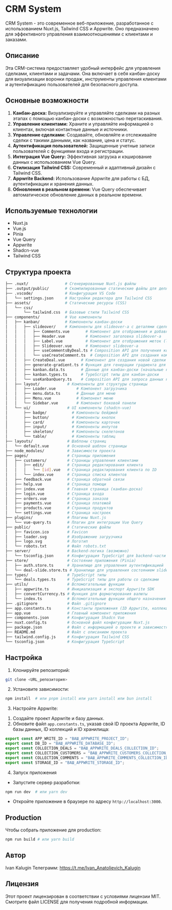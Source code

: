 # CRM System

CRM System - это современное веб-приложение, разработанное с использованием Nuxt.js, Tailwind CSS и Appwrite. Оно предназначено для эффективного управления взаимоотношениями с клиентами и заказами.

## Описание

Эта CRM-система предоставляет удобный интерфейс для управления сделками, клиентами и задачами. Она включает в себя канбан-доску для визуализации воронки продаж, инструменты управления клиентами и аутентификацию пользователей для безопасного доступа.

## Основные возможности

1. **Канбан-доска:** Визуализируйте и управляйте сделками на разных этапах с помощью канбан-доски с возможностью перетаскивания.
2. **Управление клиентами:** Храните и управляйте информацией о клиентах, включая контактные данные и источники.
3. **Управление сделками:** Создавайте, обновляйте и отслеживайте сделки с такими данными, как название, цена и статус.
4. **Аутентификация пользователей:** Защищенные учетные записи пользователей с функциями входа и регистрации.
5. **Интеграция Vue Query:** Эффективная загрузка и кэширование данных с использованием Vue Query.
6. **Стилизация Tailwind CSS:** Современный и адаптивный дизайн с Tailwind CSS.
7. **Appwrite Backend:** Использование Appwrite для работы с БД, аутентификации и хранения данных.
8. **Обновления в реальном времени:** Vue Query обеспечивает автоматическое обновление данных в реальном времени.

## Используемые технологии

- Nuxt.js
- Vue.js
- Pinia
- Vue Query
- Appwrite
- Shadcn-vue
- Tailwind CSS

## Структура проекта

```bash
├── .nuxt/                # Сгенерированные Nuxt.js файлы
├── .output/public/       # Скомпилированные статические файлы для деплоя
├── .vscode/              # Конфигурация VS Code
│   └── settings.json     # Настройки редактора для Tailwind CSS
├── assets/               # Статические ресурсы (CSS)
│   └── css/
│       └── tailwind.css  # Базовые стили Tailwind CSS
├── components/           # Vue компоненты
│   ├── kanban/           # Компоненты канбан-доски
│   │   ├── slideover/    # Компоненты для slideover-а с деталями сделки
│   │   │   ├── Comments.vue       # Компонент для отображения и добавления комментариев
│   │   │   ├── Header.vue         # Компонент заголовка slideover-а
│   │   │   ├── Label.vue          # Компонент для отображения меток (label)
│   │   │   ├── Slideover.vue      # Компонент slideover-а
│   │   │   ├── useCommentsByDeal.ts # Composition API для получения комментариев по сделке
│   │   │   └── useCreateComment.ts  # Composition API для создания комментария
│   │   ├── CreateDeal.vue       # Компонент для создания новой сделки
│   │   ├── generate-gradient.ts # Функция для генерации градиента для колонок канбана
│   │   ├── kanban.data.ts       # Данные для канбан-доски (начальные колонки)
│   │   ├── kanban.types.ts      # TypeScript типы для канбан-доски
│   │   └── useKanbanQuery.ts    # Composition API для запроса данных канбан-доски
│   ├── layout/            # Компоненты для структуры страницы
│   │   ├── Loader.vue         # Компонент загрузчика
│   │   ├── menu.data.ts       # Данные для меню
│   │   ├── Menu.vue           # Компонент меню
│   │   └── Sidebar.vue        # Компонент боковой панели
│   └── ui/                # UI компоненты (shadcn-vue)
│       ├── badge/           # Компоненты бейджей
│       ├── button/          # Компоненты кнопок
│       ├── card/            # Компоненты карточек
│       ├── input/           # Компоненты инпутов
│       ├── skeleton/        # Компоненты скелетонов
│       └── table/           # Компоненты таблиц
├── layouts/               # Шаблоны страниц
│   └── default.vue        # Основной шаблон страницы
├── node_modules/          # Зависимости проекта
├── pages/                 # Страницы приложения
│   ├── customers/         # Страницы управления клиентами
│   │   ├── edit/          # Страница редактирования клиента
│   │   │   └── [id].vue   # Страница редактирования клиента по ID
│   │   └── index.vue      # Страница списка клиентов
│   ├── feedback.vue       # Страница обратной связи
│   ├── help.vue           # Страница помощи
│   ├── index.vue          # Главная страница (канбан-доска)
│   ├── login.vue          # Страница входа
│   ├── orders.vue         # Страница заказов
│   ├── payments.vue       # Страница платежей
│   ├── products.vue       # Страница продуктов
│   └── settings.vue       # Страница настроек
├── plugins/               # Плагины Nuxt.js
│   └── vue-query.ts       # Плагин для интеграции Vue Query
├── public/                # Статические файлы
│   ├── favicon.ico        # Favicon
│   ├── loader.svg         # Изображение загрузчика
│   ├── logo.svg           # Логотип
│   └── robots.txt         # Файл robots.txt
├── server/                # Backend-логика (возможно)
│   └── tsconfig.json      # Конфигурация TypeScript для backend-части
├── store/                 # Состояние приложения (Pinia)
│   ├── auth.store.ts      # Хранилище для управления аутентификацией
│   └── deal-slide.store.ts # Хранилище для управления состоянием slideover-а сделки
├── types/                 # TypeScript типы
│   └── deals.types.ts     # TypeScript типы для работы со сделками
├── utils/                 # Вспомогательные функции
│   ├── appwrite.ts        # Инициализация и экспорт Appwrite SDK
│   ├── convertCurrency.ts # Функция для форматирования валюты
│   └── index.ts           # Вспомогательные функции общего назначения
├── .gitignore             # Файл .gitignore
├── app.constants.ts       # Константы приложения (ID Appwrite, коллекций и т.д.)
├── app.vue                # Главный компонент приложения
├── components.json        # Конфигурация Shadcn Vue
├── nuxt.config.ts         # Основной файл конфигурации Nuxt.js
├── package.json           # Файл с информацией о проекте и зависимостях
├── README.md              # Файл с описанием проекта
├── tailwind.config.js     # Конфигурация Tailwind CSS
└── tsconfig.json          # Конфигурация TypeScript
```

## Настройка

1.  Клонируйте репозиторий:

```bash
git clone <URL_репозитория>
```

2.  Установите зависимости:

```bash
npm install  # или pnpm install или yarn install или bun install
```

3.  Настройте Appwrite:

1) Создайте проект Appwrite и базу данных.
2) Обновите файл `app.constants.ts`, указав свой ID проекта Appwrite, ID базы данных, ID коллекций и ID хранилища:

```typescript
export const APP_WRITE_ID = "ВАШ_APPWRITE_PROJECT_ID";
export const DB_ID = "ВАШ_APPWRITE_DATABASE_ID";
export const COLLECTION_DEALS = "ВАШ_APPWRITE_DEALS_COLLECTION_ID";
export const COLLECTION_CUSTOMERS = "ВАШ_APPWRITE_CUSTOMERS_COLLECTION_ID";
export const COLLECTION_COMMENTS = "ВАШ_APPWRITE_COMMENTS_COLLECTION_ID";
export const STORAGE_ID = "ВАШ_APPWRITE_STORAGE_ID";
```

4.  Запуск приложения

- Запустите сервер разработки:

```bash
npm run dev  # или yarn dev
```

- Откройте приложение в браузере по адресу `http://localhost:3000`.

## Production

Чтобы собрать приложение для production:

```bash
npm run build # или yarn build
```

## Автор

Ivan Kalugin
Телеграмм: https://t.me/Ivan_Anatolievich_Kalugin

## Лицензия

Этот проект лицензирован в соответствии с условиями лицензии MIT. Смотрите файл LICENSE для получения подробной информации.
